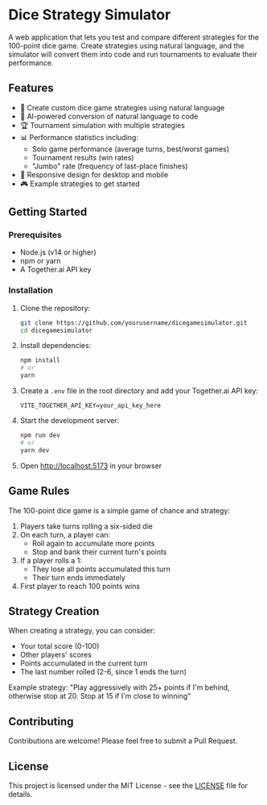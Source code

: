 # Dice Strategy Simulator

A web application that lets you test and compare different strategies for the 100-point dice game. Create strategies using natural language, and the simulator will convert them into code and run tournaments to evaluate their performance.

## Features

- 🎲 Create custom dice game strategies using natural language
- 🤖 AI-powered conversion of natural language to code
- 🏆 Tournament simulation with multiple strategies
- 📊 Performance statistics including:
  - Solo game performance (average turns, best/worst games)
  - Tournament results (win rates)
  - "Jumbo" rate (frequency of last-place finishes)
- 📱 Responsive design for desktop and mobile
- 🎮 Example strategies to get started

## Getting Started

### Prerequisites

- Node.js (v14 or higher)
- npm or yarn
- A Together.ai API key

### Installation

1. Clone the repository:
   ```bash
   git clone https://github.com/yourusername/dicegamesimulator.git
   cd dicegamesimulator
   ```

2. Install dependencies:
   ```bash
   npm install
   # or
   yarn
   ```

3. Create a `.env` file in the root directory and add your Together.ai API key:
   ```
   VITE_TOGETHER_API_KEY=your_api_key_here
   ```

4. Start the development server:
   ```bash
   npm run dev
   # or
   yarn dev
   ```

5. Open [http://localhost:5173](http://localhost:5173) in your browser

## Game Rules

The 100-point dice game is a simple game of chance and strategy:

1. Players take turns rolling a six-sided die
2. On each turn, a player can:
   - Roll again to accumulate more points
   - Stop and bank their current turn's points
3. If a player rolls a 1:
   - They lose all points accumulated this turn
   - Their turn ends immediately
4. First player to reach 100 points wins

## Strategy Creation

When creating a strategy, you can consider:
- Your total score (0-100)
- Other players' scores
- Points accumulated in the current turn
- The last number rolled (2-6, since 1 ends the turn)

Example strategy:
"Play aggressively with 25+ points if I'm behind, otherwise stop at 20. Stop at 15 if I'm close to winning"

## Contributing

Contributions are welcome! Please feel free to submit a Pull Request.

## License

This project is licensed under the MIT License - see the [LICENSE](LICENSE) file for details.
